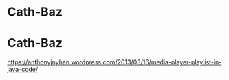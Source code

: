 # Cath-Baz
# Cath-Baz
https://anthonyjnyhan.wordpress.com/2013/03/16/media-player-playlist-in-java-code/
